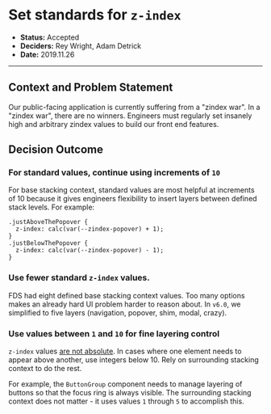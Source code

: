 # Set standards for `z-index`

- **Status:** Accepted
- **Deciders:** Rey Wright, Adam Detrick
- **Date:** 2019.11.26

---

## Context and Problem Statement

Our public-facing application is currently suffering from a "zindex war". In a "zindex
war", there are no winners. Engineers must regularly set insanely high and arbitrary
zindex values to build our front end features.

## Decision Outcome

### For standard values, continue using increments of `10`

For base stacking context, standard values are most helpful at increments of 10 because it
gives engineers flexibility to insert layers between defined stack levels. For example:

```
.justAboveThePopover {
  z-index: calc(var(--zindex-popover) + 1);
}
.justBelowThePopover {
  z-index: calc(var(--zindex-popover) - 1);
}
```

### Use fewer standard `z-index` values.

FDS had eight defined base stacking context values. Too many options makes an already hard
UI problem harder to reason about. In `v6.0`, we simplified to five layers (navigation, popover, shim, modal, crazy).

### Use values between `1` and `10` for fine layering control

`z-index` values [are not absolute](https://developer.mozilla.org/en-US/docs/Web/CSS/CSS_Positioning/Understanding_z_index/The_stacking_context).
In cases where one element needs to appear above another, use integers below 10. Rely on
surrounding stacking context to do the rest.

For example, the `ButtonGroup` component needs to manage layering of buttons so that the
focus ring is always visible. The surrounding stacking context does not matter - it uses
values `1` through `5` to accomplish this.



